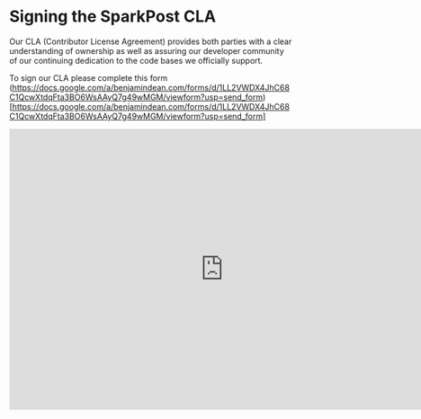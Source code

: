 # Signing the SparkPost CLA

Our CLA (Contributor License Agreement) provides both parties with a clear understanding of ownership as well as assuring our developer community of our continuing dedication to the code bases we officially support.

To sign our CLA please complete this form (https://docs.google.com/a/benjamindean.com/forms/d/1LL2VWDX4JhC68C1QcwXtdqFta3BO6WsAAyQ7g49wMGM/viewform?usp=send_form)[https://docs.google.com/a/benjamindean.com/forms/d/1LL2VWDX4JhC68C1QcwXtdqFta3BO6WsAAyQ7g49wMGM/viewform?usp=send_form]

<iframe src="https://docs.google.com/a/benjamindean.com/forms/d/1LL2VWDX4JhC68C1QcwXtdqFta3BO6WsAAyQ7g49wMGM/viewform?embedded=true" width="760" height="500" frameborder="0" marginheight="0" marginwidth="0">Loading...</iframe>
